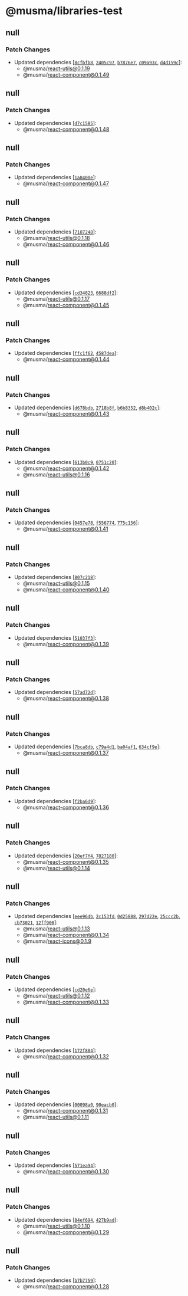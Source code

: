 # @musma/libraries-test

## null

### Patch Changes

- Updated dependencies [[`8cfbfb8`](https://github.com/Musma/react-libraries/commit/8cfbfb8dc77316527f88dafb9c7ba510632630cb), [`2405c97`](https://github.com/Musma/react-libraries/commit/2405c9736246f15ea338306231a7f3fd38e5b640), [`b7876e7`](https://github.com/Musma/react-libraries/commit/b7876e707902ff9a2dee0310bfc92a3323178194), [`c09a93c`](https://github.com/Musma/react-libraries/commit/c09a93cf0add2aa3f7a693c6c4ee045c0491a98d), [`d4d159c`](https://github.com/Musma/react-libraries/commit/d4d159c616135e4191f3df0570838d22b69e307b)]:
  - @musma/react-utils@0.1.19
  - @musma/react-component@0.1.49

## null

### Patch Changes

- Updated dependencies [[`d7c1585`](https://github.com/Musma/react-libraries/commit/d7c1585f7d1398b8083722d9ec75d240488489de)]:
  - @musma/react-component@0.1.48

## null

### Patch Changes

- Updated dependencies [[`1a8400e`](https://github.com/Musma/react-libraries/commit/1a8400ee3060e75669d9ca5a1843b0b595e9a370)]:
  - @musma/react-component@0.1.47

## null

### Patch Changes

- Updated dependencies [[`7187248`](https://github.com/Musma/react-libraries/commit/71872481fa40166e407ae937e9d64df2b7a599ed)]:
  - @musma/react-utils@0.1.18
  - @musma/react-component@0.1.46

## null

### Patch Changes

- Updated dependencies [[`cd34823`](https://github.com/Musma/react-libraries/commit/cd348231e9ef347ccd93fe4b9088ecd0ee259611), [`6688df2`](https://github.com/Musma/react-libraries/commit/6688df2bf370537589230cdece2abca245d62679)]:
  - @musma/react-utils@0.1.17
  - @musma/react-component@0.1.45

## null

### Patch Changes

- Updated dependencies [[`ffc1f62`](https://github.com/Musma/react-libraries/commit/ffc1f621ac6506332c20fa6b4157ad450af9ecb9), [`4587dea`](https://github.com/Musma/react-libraries/commit/4587dea29e55ae9eed5dcd488035de0d00325d6e)]:
  - @musma/react-component@0.1.44

## null

### Patch Changes

- Updated dependencies [[`d678bdb`](https://github.com/Musma/react-libraries/commit/d678bdbc2a0b2b148a9e9bd46b2e7573fcba30e7), [`2718b8f`](https://github.com/Musma/react-libraries/commit/2718b8f03959b1b506b80936c8c23a89f75a2ca9), [`b6b8352`](https://github.com/Musma/react-libraries/commit/b6b8352f560a3c4ae08dbdce5f01202b005fba10), [`d8b402c`](https://github.com/Musma/react-libraries/commit/d8b402c71ab4a21c023b9d0207e79dc9a747b0cd)]:
  - @musma/react-component@0.1.43

## null

### Patch Changes

- Updated dependencies [[`613b0c9`](https://github.com/Musma/react-libraries/commit/613b0c99169dbed88c7f7107b595cd3e423065f1), [`0751c20`](https://github.com/Musma/react-libraries/commit/0751c2029de59fbcd7b6b07fb63790c27525b1b6)]:
  - @musma/react-component@0.1.42
  - @musma/react-utils@0.1.16

## null

### Patch Changes

- Updated dependencies [[`0457e78`](https://github.com/Musma/react-libraries/commit/0457e78fcfb74e75426d8687171396bd6480e21d), [`f556774`](https://github.com/Musma/react-libraries/commit/f556774db2220318561a2a0e633169a4b5371c62), [`775c156`](https://github.com/Musma/react-libraries/commit/775c156a6c2f1e8d1c31f8dffeebabe346bf875e)]:
  - @musma/react-component@0.1.41

## null

### Patch Changes

- Updated dependencies [[`807c218`](https://github.com/Musma/react-libraries/commit/807c21817e1f6fe40c507457c6e27e3a9a0bfc44)]:
  - @musma/react-utils@0.1.15
  - @musma/react-component@0.1.40

## null

### Patch Changes

- Updated dependencies [[`51037f3`](https://github.com/Musma/react-libraries/commit/51037f3ba888b87fe221aeaa5a4dfb3208b3c956)]:
  - @musma/react-component@0.1.39

## null

### Patch Changes

- Updated dependencies [[`57ad72d`](https://github.com/Musma/react-libraries/commit/57ad72d45d5c769a674d22950d566965b7d2c6b9)]:
  - @musma/react-component@0.1.38

## null

### Patch Changes

- Updated dependencies [[`7bca8db`](https://github.com/Musma/react-libraries/commit/7bca8db60ebf89045b9123a3c962841e0af1c48f), [`c79a4d1`](https://github.com/Musma/react-libraries/commit/c79a4d11e831fc0030b745f3b350252bcb6bc21f), [`ba04af1`](https://github.com/Musma/react-libraries/commit/ba04af145786e4e09f4ddaa9a05ab7af8ff93e00), [`634cf9e`](https://github.com/Musma/react-libraries/commit/634cf9ebb2280ce6dbaf10bb775bb16459bf75d0)]:
  - @musma/react-component@0.1.37

## null

### Patch Changes

- Updated dependencies [[`f2ba6d9`](https://github.com/Musma/react-libraries/commit/f2ba6d95a3c03572655e497f3da55ec65cda4269)]:
  - @musma/react-component@0.1.36

## null

### Patch Changes

- Updated dependencies [[`20ef7f4`](https://github.com/Musma/react-libraries/commit/20ef7f4b90c4b975c6a5c5a45989cf5f5f5c0a23), [`7827180`](https://github.com/Musma/react-libraries/commit/78271807cf27996914eab723c3b17593cce4f81a)]:
  - @musma/react-component@0.1.35
  - @musma/react-utils@0.1.14

## null

### Patch Changes

- Updated dependencies [[`eee964b`](https://github.com/Musma/react-libraries/commit/eee964b8e33e50d6345364b440d75474da6ad9d2), [`2c153fd`](https://github.com/Musma/react-libraries/commit/2c153fd328dcf68009fccac4923897f98a4b1f97), [`0d25888`](https://github.com/Musma/react-libraries/commit/0d25888de716c34fe22d6245c4e94fa4346be48c), [`297d22e`](https://github.com/Musma/react-libraries/commit/297d22e651c79ea60efad9ee68dcad068fe4bb17), [`25ccc2b`](https://github.com/Musma/react-libraries/commit/25ccc2ba62e3d3de9a62f08bf92f7827742a948d), [`cb73021`](https://github.com/Musma/react-libraries/commit/cb73021c56e5be519ff763386b6c3f385ea7ad1c), [`12ff900`](https://github.com/Musma/react-libraries/commit/12ff900c835ebfaec7b263dc3c64da32d2fb6d93)]:
  - @musma/react-utils@0.1.13
  - @musma/react-component@0.1.34
  - @musma/react-icons@0.1.9

## null

### Patch Changes

- Updated dependencies [[`cd20e6e`](https://github.com/Musma/react-libraries/commit/cd20e6ec27942c118af6fd85ada68e9a4b163e1b)]:
  - @musma/react-utils@0.1.12
  - @musma/react-component@0.1.33

## null

### Patch Changes

- Updated dependencies [[`172f884`](https://github.com/Musma/react-libraries/commit/172f884e9acd8bcc1e435917cd53774651e6ac1f)]:
  - @musma/react-component@0.1.32

## null

### Patch Changes

- Updated dependencies [[`00098a0`](https://github.com/Musma/react-libraries/commit/00098a0f0d9677b04618cc38715a48ab8bb414ef), [`90eacb0`](https://github.com/Musma/react-libraries/commit/90eacb03084c7b10dc5674d5df4cda6a69fb8eac)]:
  - @musma/react-component@0.1.31
  - @musma/react-utils@0.1.11

## null

### Patch Changes

- Updated dependencies [[`571ea94`](https://github.com/Musma/react-libraries/commit/571ea9419f4485040dc45536241574d638d54c6e)]:
  - @musma/react-component@0.1.30

## null

### Patch Changes

- Updated dependencies [[`84ef694`](https://github.com/Musma/react-libraries/commit/84ef694e2652afb326a8f6965958c23e8189feeb), [`427b9ad`](https://github.com/Musma/react-libraries/commit/427b9adc62cf22db666fd146c857bd393db8e2eb)]:
  - @musma/react-utils@0.1.10
  - @musma/react-component@0.1.29

## null

### Patch Changes

- Updated dependencies [[`b7b7759`](https://github.com/Musma/react-libraries/commit/b7b775991b7a6380b0be79ca0db7e91ea5a117fe)]:
  - @musma/react-component@0.1.28

